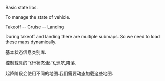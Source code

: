 Basic state libs.

To manage the state of vehicle.

Takeoff -- Cruise -- Landing

During takeoff and landing there are multiple submaps. So we need to load these maps dynamically.


基本状态信息类别库.

控制载具的飞行状态:起飞,巡航,降落.

起降阶段会使用不同的地图.我们需要动态加载这些地图.

